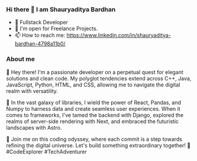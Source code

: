 ### Hi there 👋 I am Shauryaditya Bardhan

- 🌱 Fullstack Developer
- 💬 I'm open for Freelance Projects.
- 📫 How to reach me: https://www.linkedin.com/in/shauryaditya-bardhan-4798a11b0/ 


### About me

👋 Hey there! I'm a passionate developer on a perpetual quest for elegant solutions and clean code. My polyglot tendencies extend across C++, Java, JavaScript, Python, HTML, and CSS, allowing me to navigate the digital realm with versatility.

🚀 In the vast galaxy of libraries, I wield the power of React, Pandas, and Numpy to harness data and create seamless user experiences. When it comes to frameworks, I've tamed the backend with Django, explored the realms of server-side rendering with Next, and embraced the futuristic landscapes with Astro.

🌌 Join me on this coding odyssey, where each commit is a step towards refining the digital universe. Let's build something extraordinary together! 🌟 #CodeExplorer #TechAdventurer
